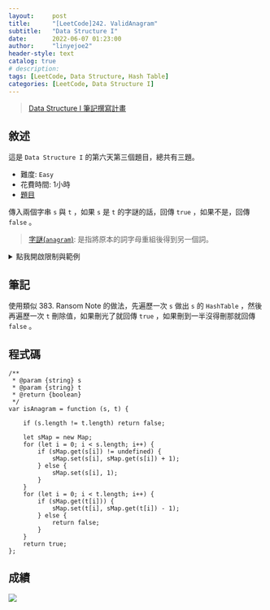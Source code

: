 ```yaml
---
layout:     post
title:      "[LeetCode]242. ValidAnagram"
subtitle:   "Data Structure I"
date:       2022-06-07 01:23:00
author:     "linyejoe2"
header-style: text
catalog: true
# description: 
tags: [LeetCode, Data Structure, Hash Table]
categories: [LeetCode, Data Structure I]
---
```


>[Data Structure I 筆記撰寫計畫](/2022/05/30/leetcode/Data%20Structure/Data%20Structure%20I/starting-write-data-structure-i-note/)

## 敘述

這是 `Data Structure I` 的第六天第三個題目，總共有三題。

+ 難度: `Easy`
+ 花費時間: 1小時
+ [題目](https://leetcode.com/problems/valid-anagram/)

傳入兩個字串 `s` 與 `t` ，如果 `s` 是 `t` 的字謎的話，回傳 `true` ，如果不是，回傳 `false` 。

<!--more-->

>[字謎(`anagram`)](https://zh.wikipedia.org/zh-tw/%E6%98%93%E4%BD%8D%E6%9E%84%E8%AF%8D%E6%B8%B8%E6%88%8F): 是指將原本的詞字母重組後得到另一個詞。

<details><summary>點我開啟限制與範例</summary>
<pre>

**限制:**

-   `1 <= s.length, t.length <= 5 * 104`
-   `s` and `t` consist of lowercase English letters.


**Example 1:**


```=
Input: s = "anagram", t = "nagaram"
Output: true
```

**Example 2:**

```=
Input: s = "rat", t = "car"
Output: false
```


</pre></details>

## 筆記

使用類似 383. Ransom Note 的做法，先遍歷一次 `s` 做出 `s` 的 `HashTable` ，然後再遍歷一次 `t` 刪除值，如果刪光了就回傳 `true` ，如果刪到一半沒得刪那就回傳 `false` 。

## 程式碼

```js=
/**
 * @param {string} s
 * @param {string} t
 * @return {boolean}
 */
var isAnagram = function (s, t) {

    if (s.length != t.length) return false;

    let sMap = new Map;
    for (let i = 0; i < s.length; i++) {
        if (sMap.get(s[i]) != undefined) {
            sMap.set(s[i], sMap.get(s[i]) + 1);
        } else {
            sMap.set(s[i], 1);
        }
    }
    for (let i = 0; i < t.length; i++) {
        if (sMap.get(t[i])) {
            sMap.set(t[i], sMap.get(t[i]) - 1);
        } else {
            return false;
        }
    }
    return true;
};
```

## 成績

![](https://i.imgur.com/vedoT7B.png)


<details style='display:none;'><summary>點我開啟舊寫法/失敗寫法</summary>
<pre>

</pre></details>

<!-- ##### 參考資料 -->

